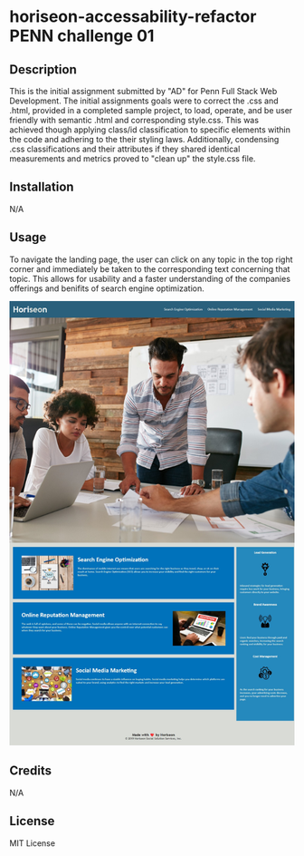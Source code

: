 # horiseon-accessability-refactor PENN challenge 01

## Description

This is the initial assignment submitted by "AD" for Penn Full Stack Web Development. The initial assignments goals were to correct the .css and .html, provided in a completed sample project, to load, operate, and be user friendly with semantic .html and corresponding style.css. This was achieved though applying class/id classification to specific elements within the code and adhering to the their styling laws. Additionally, condensing .css classifications and their attributes if they shared identical measurements and metrics proved to "clean up" the style.css file.

## Installation

N/A

## Usage

To navigate the landing page, the user can click on any topic in the top right corner and immediately be taken to the corresponding text concerning that topic. This allows for usability and a faster understanding of the companies offerings and benifits of search engine optimization.

![screenshot of finished webpage](./assets/images/Final%20first%20assignment%2001.jpg)

## Credits

N/A

## License

MIT License
